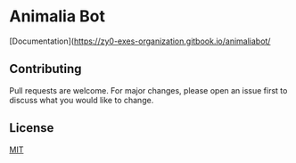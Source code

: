 # Animalia Bot

[Documentation](https://zy0-exes-organization.gitbook.io/animaliabot/

## Contributing

Pull requests are welcome. For major changes, please open an issue first
to discuss what you would like to change.


## License

[MIT](https://choosealicense.com/licenses/mit/)
